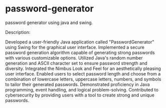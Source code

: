 # password-generator
password generator using java and swing.

Description:

Developed a user-friendly Java application called "PasswordGenerator" using Swing for the graphical user interface.
Implemented a secure password generation algorithm capable of generating strong passwords with various customizable options.
Utilized Java's random number generation and ASCII character set to ensure password strength and diversity.
Integrated the Nimbus Look and Feel for an aesthetically pleasing user interface.
Enabled users to select password length and choose from a combination of lowercase letters, uppercase letters, numbers, and symbols to tailor their generated passwords.
Demonstrated proficiency in Java programming, event handling, and logical problem-solving.
Contributed to cybersecurity by providing users with a tool to create strong and unique passwords.
